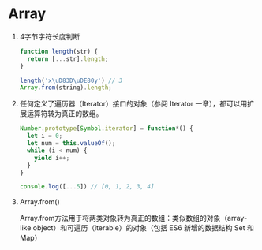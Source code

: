 # Array

1. 4字节字符长度判断

   ```javascript
   function length(str) {
     return [...str].length;
   }
   
   length('x\uD83D\uDE80y') // 3
   Array.from(string).length;
   ```

2. 任何定义了遍历器（Iterator）接口的对象（参阅 Iterator 一章），都可以用扩展运算符转为真正的数组。

   ```javascript
   Number.prototype[Symbol.iterator] = function*() {
     let i = 0;
     let num = this.valueOf();
     while (i < num) {
       yield i++;
     }
   }
   
   console.log([...5]) // [0, 1, 2, 3, 4]
   ```

3. Array.from()

   Array.from方法用于将两类对象转为真正的数组：类似数组的对象（array-like object）和可遍历（iterable）的对象（包括 ES6 新增的数据结构 Set 和 Map）

